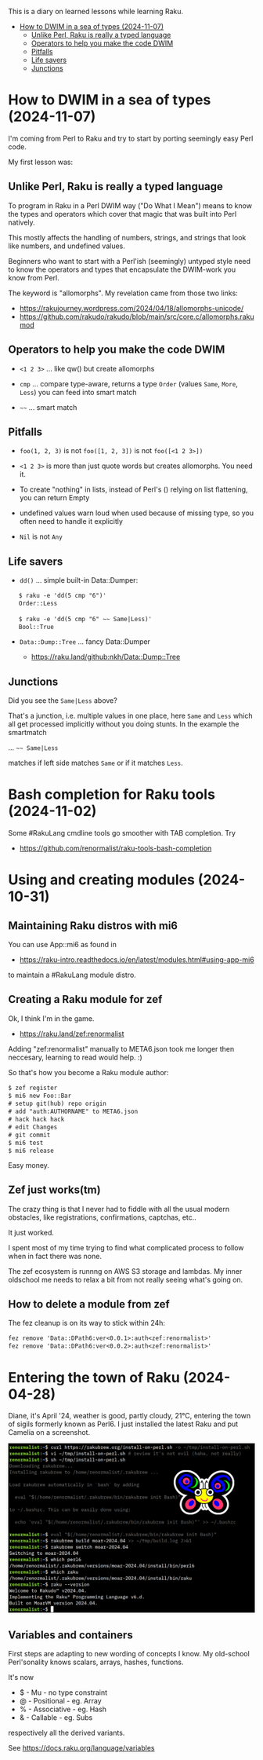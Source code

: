 This is a diary on learned lessons while learning Raku.

<!--ts-->
* [How to DWIM in a sea of types (2024-11-07)](#how-to-dwim-in-a-sea-of-types-2024-11-07)
   * [Unlike Perl, Raku is really a typed language](#unlike-perl-raku-is-really-a-typed-language)
   * [Operators to help you make the code DWIM](#operators-to-help-you-make-the-code-dwim)
   * [Pitfalls](#pitfalls)
   * [Life savers](#life-savers)
   * [Junctions](#junctions)

<!-- Created by https://github.com/ekalinin/github-markdown-toc -->
<!-- Added by: renormalist, at: Do 7. Nov 03:57:07 CET 2024 -->

<!--te-->

How to DWIM in a sea of types (2024-11-07)
==========================================

I'm coming from Perl to Raku and try to start by porting seemingly
easy Perl code.

My first lesson was:

Unlike Perl, Raku is really a typed language
--------------------------------------------

To program in Raku in a Perl DWIM way ("Do What I Mean") means to know
the types and operators which cover that magic that was built into
Perl natively.

This mostly affects the handling of numbers, strings, and strings that
look like numbers, and undefined values.

Beginners who want to start with a Perl'ish (seemingly) untyped style
need to know the operators and types that encapsulate the DWIM-work
you know from Perl.

The keyword is "allomorphs". My revelation came from those two links:

- https://rakujourney.wordpress.com/2024/04/18/allomorphs-unicode/
- https://github.com/rakudo/rakudo/blob/main/src/core.c/allomorphs.rakumod

Operators to help you make the code DWIM
----------------------------------------

- `<1 2 3>` ... like qw() but create allomorphs

- `cmp` ... compare type-aware, returns a type `Order` (values `Same`, `More`, `Less`) you can feed into smart match

- `~~` ... smart match

Pitfalls
--------

- `foo(1, 2, 3)` is not `foo([1, 2, 3])` is not `foo([<1 2 3>])`

- `<1 2 3>` is more than just quote words but creates allomorphs. You need it.

- To create "nothing" in lists, instead of Perl's () relying on list flattening,  you can return Empty

- undefined values warn loud when used because of missing type, so you often need to handle it explicitly

- `Nil` is not `Any`

Life savers
-----------

- `dd()` ... simple built-in Data::Dumper:

```
   $ raku -e 'dd(5 cmp "6")'
   Order::Less

   $ raku -e 'dd(5 cmp "6" ~~ Same|Less)'
   Bool::True
```

- `Data::Dump::Tree` ... fancy Data::Dumper

  - https://raku.land/github:nkh/Data::Dump::Tree


Junctions
---------

Did you see the `Same|Less` above?

That's a junction, i.e. multiple values in one place, here `Same` and
`Less` which all get processed implicitly without you doing stunts. In
the example the smartmatch

... `~~ Same|Less`

matches if left side matches `Same` or if it matches `Less`.


Bash completion for Raku tools (2024-11-02)
===========================================

Some #RakuLang cmdline tools go smoother with TAB completion. Try

- https://github.com/renormalist/raku-tools-bash-completion


Using and creating modules (2024-10-31)
=======================================

Maintaining Raku distros with mi6
---------------------------------

You can use App::mi6 as found in

 - https://raku-intro.readthedocs.io/en/latest/modules.html#using-app-mi6

to maintain a #RakuLang module distro.

Creating a Raku module for zef
------------------------------

Ok, I think I'm in the game.

- https://raku.land/zef:renormalist

Adding "zef:renormalist" manually to META6.json took me longer then
neccesary, learning to read would help. :)

So that's how you become a Raku module author:

    $ zef register
    $ mi6 new Foo::Bar
    # setup git(hub) repo origin
    # add "auth:AUTHORNAME" to META6.json
    # hack hack hack
    # edit Changes
    # git commit
    $ mi6 test
    $ mi6 release

Easy money.

Zef just works(tm)
------------------

The crazy thing is that I never had to fiddle with all the usual
modern obstacles, like registrations, confirmations, captchas, etc..

It just worked.

I spent most of my time trying to find what complicated process to
follow when in fact there was none.

The zef ecosystem is runnng on AWS S3 storage and lambdas. My inner
oldschool me needs to relax a bit from not really seeing what's going
on.


How to delete a module from zef
-------------------------------

The fez cleanup is on its way to stick within 24h:

    fez remove 'Data::DPath6:ver<0.0.1>:auth<zef:renormalist>'
    fez remove 'Data::DPath6:ver<0.0.2>:auth<zef:renormalist>'


Entering the town of Raku (2024-04-28)
======================================

Diane, it's April '24, weather is good, partly cloudy, 21°C, entering
the town of sigils formerly known as Perl6. I just installed the
latest Raku and put Camelia on a screenshot.

![Camelia on a screenshot which shows installing Raku](img/screenshot-with-rakubrew-and-camelia.png?raw=true "Camelia on a screenshot which shows installing Raku")


Variables and containers
------------------------

First steps are adapting to new wording of concepts I know. My
old-school Perl'sonality knows scalars, arrays, hashes, functions.

It's now

- $ - Mu - no type constraint
- @ - Positional - eg. Array
- % - Associative - eg. Hash
- & - Callable - eg. Subs

respectively all the derived variants.

See https://docs.raku.org/language/variables
